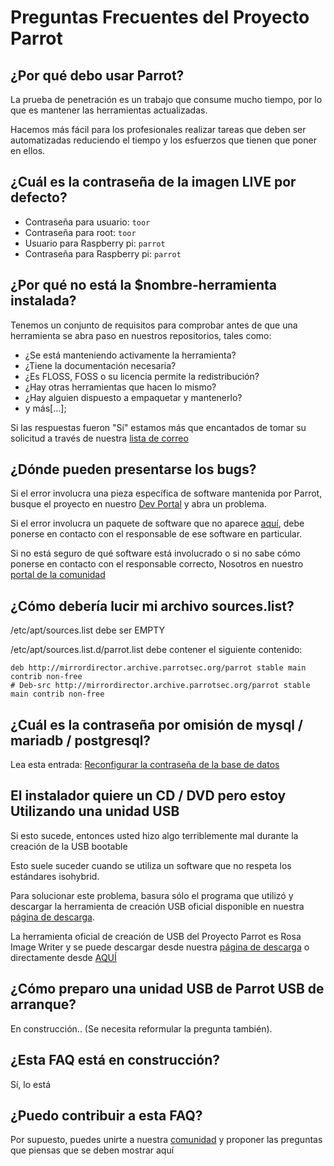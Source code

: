 # Preguntas Frecuentes del Proyecto Parrot

## ¿Por qué debo usar Parrot?
La prueba de penetración es un trabajo que consume mucho tiempo, por lo que es mantener las herramientas actualizadas.

Hacemos más fácil para los profesionales realizar tareas que deben ser automatizadas reduciendo el tiempo y los esfuerzos que tienen que poner en ellos.

## ¿Cuál es la contraseña de la imagen LIVE por defecto? 
* Contraseña para usuario: `toor`
* Contraseña para root: `toor`
* Usuario para Raspberry pi: `parrot`
* Contraseña para Raspberry pi: `parrot`

## ¿Por qué no está la $nombre-herramienta instalada?
Tenemos un conjunto de requisitos para comprobar antes de que una herramienta se abra paso en nuestros repositorios, tales como:

* ¿Se está manteniendo activamente la herramienta? 
* ¿Tiene la documentación necesaria? 
* ¿Es FLOSS, FOSS o su licencia permite la redistribución? 
* ¿Hay otras herramientas que hacen lo mismo? 
* ¿Hay alguien dispuesto a empaquetar y mantenerlo? 
* y más[…];

Si las respuestas fueron "Sí" estamos más que encantados de tomar su solicitud a través de nuestra <a href="parrot-devel@lists.parrotsec.org">lista de correo</a>

## ¿Dónde pueden presentarse los bugs?
Si el error involucra una pieza específica de software mantenida por Parrot, busque el proyecto en nuestro [Dev Portal](https://dev.parrotsec.org/parrot) y abra un problema.

Si el error involucra un paquete de software que no aparece [aquí](https://dev.parrotsec.org/parrot), debe ponerse en contacto con el responsable de ese software en particular.

Si no está seguro de qué software está involucrado o si no sabe cómo ponerse en contacto con el responsable correcto, Nosotros en nuestro [portal de la comunidad](https://community.parrotsec.org/)

## ¿Cómo debería lucir mi archivo sources.list?
/etc/apt/sources.list debe ser EMPTY

/etc/apt/sources.list.d/parrot.list debe contener el siguiente contenido:
~~~
deb http://mirrordirector.archive.parrotsec.org/parrot stable main contrib non-free 
# Deb-src http://mirrordirector.archive.parrotsec.org/parrot stable main contrib non-free
~~~

## ¿Cuál es la contraseña por omisión de mysql / mariadb / postgresql?
Lea esta entrada: <a href="https://blog.parrotsec.org/reconfigure-mysql-mariadb-or-postgresql-passwords/">Reconfigurar la contraseña de la base de datos</a>

## El instalador quiere un CD / DVD pero estoy Utilizando una unidad USB
Si esto sucede, entonces usted hizo algo terriblemente mal durante la creación de la USB bootable

Esto suele suceder cuando se utiliza un software que no respeta los estándares isohybrid.

Para solucionar este problema, basura sólo el programa que utilizó y descargar la herramienta de creación USB oficial disponible en nuestra [página de descarga](https://www.parrotsec.org/download.fx).

La herramienta oficial de creación de USB del Proyecto Parrot es Rosa Image Writer y se puede descargar desde nuestra [página de descarga](https://www.parrotsec.org/download.fx) o directamente desde [AQUÍ](https://mirrordirector.archive.parrotsec.org/parrot/misc/image-writer/)

## ¿Cómo preparo una unidad USB de Parrot USB de arranque?
En construcción.. (Se necesita reformular la pregunta también).

## ¿Esta FAQ está en construcción?
Sí, lo está

## ¿Puedo contribuir a esta FAQ?
Por supuesto, puedes unirte a nuestra [comunidad](https://community.parrotsec.org/viewforum.php?id=25) y proponer las preguntas que piensas que se deben mostrar aquí
      
